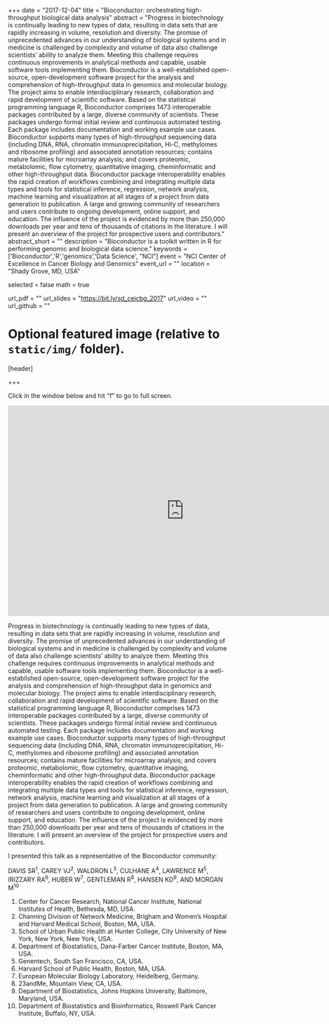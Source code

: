 +++
date = "2017-12-04"
title = "Bioconductor: orchestrating high-throughput biological data analysis"
abstract = "Progress in biotechnology is continually leading to new types of data, resulting in data sets that are rapidly increasing in volume, resolution and diversity. The promise of unprecedented advances in our understanding of biological systems and in medicine is challenged by complexity and volume of data also challenge scientists’ ability to analyze them. Meeting this challenge requires continuous improvements in analytical methods and capable, usable software tools implementing them. Bioconductor is a well-established open-source, open-development software project for the analysis and comprehension of high-throughput data in genomics and molecular biology. The project aims to enable interdisciplinary research, collaboration and rapid development of scientific software. Based on the statistical programming language R, Bioconductor comprises 1473 interoperable packages contributed by a large, diverse community of scientists. These packages undergo formal initial review and continuous automated testing. Each package includes documentation and working example use cases. Bioconductor supports many types of high-throughput sequencing data (including DNA, RNA, chromatin immunoprecipitation, Hi-C, methylomes and ribosome profiling) and associated annotation resources; contains mature facilities for microarray analysis; and covers proteomic, metabolomic, flow cytometry, quantitative imaging, cheminformatic and other high-throughput data. Bioconductor package interoperability enables the rapid creation of workflows combining and integrating multiple data types and tools for statistical inference, regression, network analysis, machine learning and visualization at all stages of a project from data generation to publication. A large and growing community of researchers and users contribute to ongoing development, online support, and education. The influence of the project is evidenced by more than 250,000 downloads per year and tens of thousands of citations in the literature. I will present an overview of the project for prospective users and contributors."
abstract_short = ""
description = "Bioconductor is a toolkit written in R for performing genomic and biological data science."
keywords = ['Bioconductor','R','genomics','Data Science', "NCI"]
event = "NCI Center of Excellence in Cancer Biology and Genomics"
event_url = ""
location = "Shady Grove, MD, USA"

selected = false
math = true

url_pdf = ""
url_slides = "https://bit.ly/sd_ceicbg_2017"
url_video = ""
url_github = ""

# Optional featured image (relative to `static/img/` folder).
[header]

+++

Click in the window below and hit "f" to go to full screen.

<iframe src="https://seandavi.github.io/biocshorttalk/" frameborder="0" width="801" height="480" allowfullscreen="true" mozallowfullscreen="true" webkitallowfullscreen="true"></iframe>

Progress in biotechnology is continually leading to new types of data,
resulting in data sets that are rapidly increasing in volume,
resolution and diversity. The promise of unprecedented advances in our
understanding of biological systems and in medicine is challenged by
complexity and volume of data also challenge scientists’ ability to
analyze them. Meeting this challenge requires continuous improvements
in analytical methods and capable, usable software tools implementing
them. Bioconductor is a well-established open-source, open-development
software project for the analysis and comprehension of high-throughput
data in genomics and molecular biology. The project aims to enable
interdisciplinary research, collaboration and rapid development of
scientific software. Based on the statistical programming language R,
Bioconductor comprises 1473 interoperable packages contributed by a
large, diverse community of scientists. These packages undergo formal
initial review and continuous automated testing. Each package includes
documentation and working example use cases. Bioconductor supports
many types of high-throughput sequencing data (including DNA, RNA,
chromatin immunoprecipitation, Hi-C, methylomes and ribosome
profiling) and associated annotation resources; contains mature
facilities for microarray analysis; and covers proteomic, metabolomic,
flow cytometry, quantitative imaging, cheminformatic and other
high-throughput data. Bioconductor package interoperability enables
the rapid creation of workflows combining and integrating multiple
data types and tools for statistical inference, regression, network
analysis, machine learning and visualization at all stages of a
project from data generation to publication. A large and growing
community of researchers and users contribute to ongoing development,
online support, and education. The influence of the project is
evidenced by more than 250,000 downloads per year and tens of
thousands of citations in the literature. I will present an overview
of the project for prospective users and contributors. 

I presented this talk as a representative of the Bioconductor community:

DAVIS SR<sup>1</sup>, CAREY VJ<sup>2</sup>, WALDRON L<sup>3</sup>, CULHANE A<sup>4</sup>, LAWRENCE M<sup>5</sup>, IRIZZARY RA<sup>6</sup>, HUBER W<sup>7</sup>, GENTLEMAN R<sup>8</sup>, HANSEN KD<sup>9</sup>, AND MORGAN M<sup>10</sup>

1. Center for Cancer Research, National Cancer Institute, National Institutes of Health, Bethesda, MD, USA.
2. Channing Division of Network Medicine, Brigham and Women’s Hospital and Harvard Medical School, Boston, MA, USA.
3. School of Urban Public Health at Hunter College, City University of New York, New York, New York, USA.
4. Department of Biostatistics, Dana-Farber Cancer Institute, Boston, MA, USA.
5. Genentech, South San Francisco, CA, USA.
6. Harvard School of Public Health, Boston, MA, USA.
7. European Molecular Biology Laboratory, Heidelberg, Germany.
8. 23andMe, Mountain View, CA, USA.
9. Department of Biostatistics, Johns Hopkins University, Baltimore, Maryland, USA.
10. Department of Biostatistics and Bioinformatics, Roswell Park Cancer Institute, Buffalo, NY, USA.
